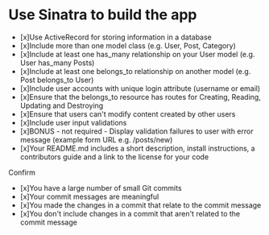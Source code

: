 # Use Sinatra to build the app

- [x]Use ActiveRecord for storing information in a database
- [x]Include more than one model class (e.g. User, Post, Category)
- [x]Include at least one has_many relationship on your User model (e.g. User has_many Posts)
- [x]Include at least one belongs_to relationship on another model (e.g. Post belongs_to User)
- [x]Include user accounts with unique login attribute (username or email)
- [x]Ensure that the belongs_to resource has routes for Creating, Reading, Updating and Destroying
- [x]Ensure that users can't modify content created by other users
- [x]Include user input validations
- [x]BONUS - not required - Display validation failures to user with error message (example form URL e.g. /posts/new)
- [x]Your README.md includes a short description, install instructions, a contributors guide and a link to the license for your code

Confirm

- [x]You have a large number of small Git commits
- [x]Your commit messages are meaningful
- [x]You made the changes in a commit that relate to the commit message
- [x]You don't include changes in a commit that aren't related to the commit message
